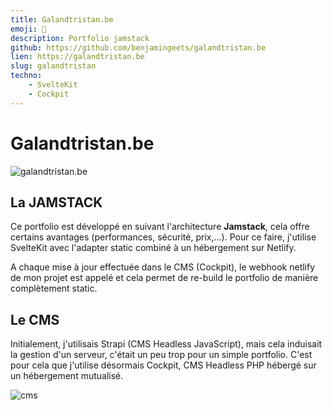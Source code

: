 ```yaml
---
title: Galandtristan.be
emoji: 📘
description: Portfolio jamstack
github: https://github.com/benjamingeets/galandtristan.be
lien: https://galandtristan.be
slug: galandtristan
techno:
    - SvelteKit
    - Cockpit
---
```


# Galandtristan.be

![galandtristan.be](/img/galandtristan.webp)

## La JAMSTACK

Ce portfolio est développé en suivant l'architecture **Jamstack**, cela offre certains avantages (performances, sécurité, prix,...). Pour ce faire, j'utilise SvelteKit avec l'adapter static combiné à un hébergement sur Netlify.

A chaque mise à jour effectuée dans le CMS (Cockpit), le webhook netlify de mon projet est appelé et cela permet de re-build le portfolio de manière complètement static.

## Le CMS

Initialement, j'utilisais Strapi (CMS Headless JavaScript), mais cela induisait la gestion d'un serveur, c'était un peu trop pour un simple portfolio. C'est pour cela que j'utilise désormais Cockpit, CMS Headless PHP hébergé sur un hébergement mutualisé. 

![cms](/img/cms_gt.webp)